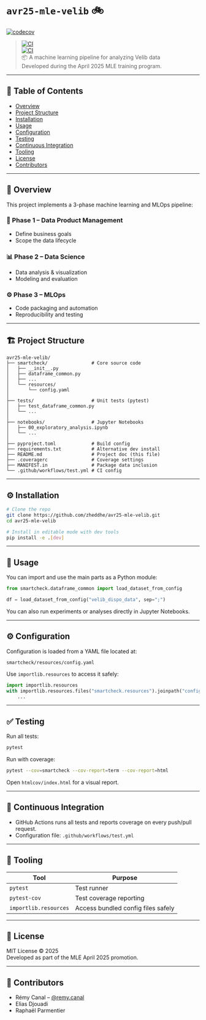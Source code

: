 # `avr25-mle-velib` 🚲

[![codecov](https://codecov.io/gh/zheddhe/avr25-mle-velib/branch/main/graph/badge.svg)](https://codecov.io/gh/zheddhe/avr25-mle-velib)
> [![CI](https://github.com/zheddhe/avr25-mle-velib/actions/workflows/ci_main.yml/badge.svg)](https://github.com/zheddhe/avr25-mle-velib/actions)  
> [![CI](https://github.com/zheddhe/avr25-mle-velib/actions/workflows/ci_branch.yml/badge.svg)](https://github.com/zheddhe/avr25-mle-velib/actions)  
> 📦 A machine learning pipeline for analyzing Velib data  
> Developed during the April 2025 MLE training program.

---

## 🧠 Table of Contents

- [Overview](#-overview)
- [Project Structure](#-project-structure)
- [Installation](#-installation)
- [Usage](#-usage)
- [Configuration](#-configuration)
- [Testing](#-testing)
- [Continuous Integration](#-continuous-integration)
- [Tooling](#-tooling)
- [License](#-license)
- [Contributors](#-contributors)

---

## 🧠 Overview

This project implements a 3-phase machine learning and MLOps pipeline:

### 📐 Phase 1 – Data Product Management
- Define business goals
- Scope the data lifecycle

### 📊 Phase 2 – Data Science
- Data analysis & visualization
- Modeling and evaluation

### ⚙️ Phase 3 – MLOps
- Code packaging and automation
- Reproducibility and testing

---

## 🏗️ Project Structure

```text
avr25-mle-velib/
├── smartcheck/                # Core source code
│   ├── __init__.py
│   ├── dataframe_common.py
│   ├── ...
│   └── resources/
│       └── config.yaml
│
├── tests/                     # Unit tests (pytest)
│   ├── test_dataframe_common.py
│   └── ...
│
├── notebooks/                 # Jupyter Notebooks
│   ├── 00_exploratory_analysis.ipynb
│   └── ...
│
├── pyproject.toml             # Build config
├── requirements.txt           # Alternative dev install
├── README.md                  # Project doc (this file)
├── .coveragerc                # Coverage settings
├── MANIFEST.in                # Package data inclusion
└── .github/workflows/test.yml # CI config
```

---

## ⚙️ Installation

```bash
# Clone the repo
git clone https://github.com/zheddhe/avr25-mle-velib.git
cd avr25-mle-velib

# Install in editable mode with dev tools
pip install -e .[dev]
```

---

## 🚀 Usage

You can import and use the main parts as a Python module:

```python
from smartcheck.dataframe_common import load_dataset_from_config

df = load_dataset_from_config("velib_dispo_data", sep=";")
```

You can also run experiments or analyses directly in Jupyter Notebooks.

---

## ⚙️ Configuration

Configuration is loaded from a YAML file located at:

```
smartcheck/resources/config.yaml
```

Use `importlib.resources` to access it safely:

```python
import importlib.resources
with importlib.resources.files("smartcheck.resources").joinpath("config.yaml").open("r") as f:
    ...
```

---

## ✅ Testing

Run all tests:

```bash
pytest
```

Run with coverage:

```bash
pytest --cov=smartcheck --cov-report=term --cov-report=html
```

Open `htmlcov/index.html` for a visual report.

---

## 🔄 Continuous Integration

- GitHub Actions runs all tests and reports coverage on every push/pull request.
- Configuration file: `.github/workflows/test.yml`
<!-- TODO: add a codecov account and report it
- Coverage report is sent to Codecov (badge above).
-->

---

## 🧰 Tooling

| Tool               | Purpose                                    |
|--------------------|--------------------------------------------|
| `pytest`           | Test runner                                |
| `pytest-cov`       | Test coverage reporting                    |
| `importlib.resources` | Access bundled config files safely     |

---

## 📄 License

MIT License © 2025  
Developed as part of the MLE April 2025 promotion.

---

## 👥 Contributors

- Rémy Canal – [@remy.canal](mailto:remy.canal@live.fr)  
- Elias Djouadi  
- Raphaël Parmentier
